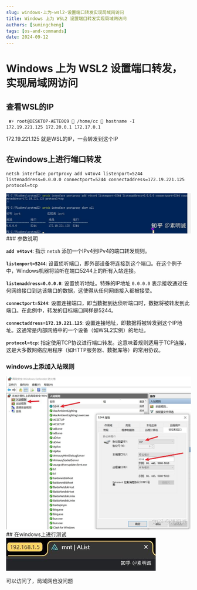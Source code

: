 ```yaml
---
slug: windows-上为-wsl2-设置端口转发实现局域网访问
title: Windows 上为 WSL2 设置端口转发实现局域网访问
authors: [sumingcheng]
tags: [os-and-commands]
date: 2024-09-12
---
```


# Windows 上为 WSL2 设置端口转发，实现局域网访问



 

## 查看WSL的IP  
```
 ✘⚡ root@DESKTOP-AETE0Q9  /home/cc  hostname -I
172.19.221.125 172.20.0.1 172.17.0.1
```

172.19.221.125 就是WSL的IP，一会转发到这个IP

## 在windows上进行端口转发  
```
netsh interface portproxy add v4tov4 listenport=5244 listenaddress=0.0.0.0 connectport=5244 connectaddress=172.19.221.125 protocol=tcp
```
![ec7fc11bc87e2828fb7ff8ab4bd099cd](../image/ec7fc11bc87e2828fb7ff8ab4bd099cd.jpg)### 参数说明  

**`add v4tov4`**: 指示 `netsh` 添加一个IPv4到IPv4的端口转发规则。

**`listenport=5244`**: 设置侦听端口，即外部设备将连接到这个端口。在这个例子中，Windows机器将监听在端口5244上的所有入站连接。

**`listenaddress=0.0.0.0`**: 设置侦听地址。特殊的IP地址 `0.0.0.0` 表示接收通过任何网络接口到达该端口的数据，这使得从任何网络接入都被接受。

**`connectport=5244`**: 设置连接端口，即当数据到达侦听端口时，数据将被转发到此端口。在此例中，转发的目标端口同样是5244。

**`connectaddress=172.19.221.125`**: 设置连接地址，即数据将被转发到这个IP地址。这通常是内部网络中的一个设备（如WSL2实例）的地址。

**`protocol=tcp`**: 指定使用TCP协议进行端口转发。这意味着规则适用于TCP连接，这是大多数网络应用程序（如HTTP服务器、数据库等）的常用协议。

### windows上添加入站规则  
![0ceb5e05e32ffae497a8a2c71fcc53e7](../image/0ceb5e05e32ffae497a8a2c71fcc53e7.jpg)## 在windows上进行测试  
![0c145f89f470e88ed679e632d09dc32d](../image/0c145f89f470e88ed679e632d09dc32d.jpg)

可以访问了，局域网也没问题